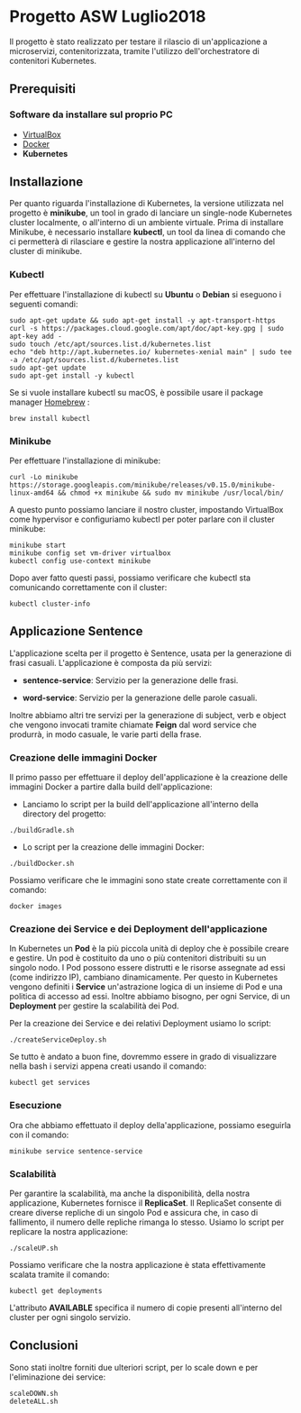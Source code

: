 # Progetto ASW Luglio2018

Il progetto è stato realizzato per testare il rilascio di un'applicazione a microservizi, contenitorizzata, tramite l'utilizzo dell'orchestratore di contenitori Kubernetes.

## Prerequisiti

### Software da installare sul proprio PC

* [VirtualBox](https://www.virtualbox.org/)
* [Docker](https://www.docker.com/)
* **Kubernetes**

## Installazione
Per quanto riguarda l'installazione di Kubernetes, la versione utilizzata nel progetto è **minikube**, un tool in grado di lanciare un single-node Kubernetes cluster localmente, o all'interno di un ambiente virtuale. Prima di installare Minikube, è necessario installare **kubectl**, un tool da linea di comando che ci permetterà di rilasciare e gestire la nostra applicazione all'interno del cluster di minikube. 

### Kubectl 
Per effettuare l'installazione di kubectl su **Ubuntu** o **Debian** si eseguono i seguenti comandi:
```
sudo apt-get update && sudo apt-get install -y apt-transport-https
curl -s https://packages.cloud.google.com/apt/doc/apt-key.gpg | sudo apt-key add -
sudo touch /etc/apt/sources.list.d/kubernetes.list 
echo "deb http://apt.kubernetes.io/ kubernetes-xenial main" | sudo tee -a /etc/apt/sources.list.d/kubernetes.list
sudo apt-get update
sudo apt-get install -y kubectl
```

Se si vuole installare kubectl su macOS, è possibile usare il package manager [Homebrew](https://brew.sh/index_it) :
```
brew install kubectl
```

### Minikube
Per effettuare l'installazione di minikube:
```
curl -Lo minikube https://storage.googleapis.com/minikube/releases/v0.15.0/minikube-linux-amd64 && chmod +x minikube && sudo mv minikube /usr/local/bin/
```

A questo punto possiamo lanciare il nostro cluster, impostando VirtualBox come hypervisor e configuriamo kubectl per poter parlare con il cluster minikube:
```
minikube start
minikube config set vm-driver virtualbox
kubectl config use-context minikube
```
Dopo aver fatto questi passi, possiamo verificare che kubectl sta comunicando correttamente con il cluster:
```
kubectl cluster-info
```

## Applicazione **Sentence**
L'applicazione scelta per il progetto è Sentence, usata per la generazione di frasi casuali. L'applicazione è composta da più servizi:

* **sentence-service**: Servizio per la generazione delle frasi.

* **word-service**: Servizio per la generazione delle parole casuali.

Inoltre abbiamo altri tre servizi per la generazione di subject, verb e object che vengono invocati tramite chiamate **Feign** dal word service che produrrà, in modo casuale, le varie parti della frase.


### Creazione delle immagini Docker
Il primo passo per effettuare il deploy dell'applicazione è la creazione delle immagini Docker a partire dalla build dell'applicazione:

* Lanciamo lo script per la build dell'applicazione all'interno della directory del progetto:
```
./buildGradle.sh
```

* Lo script per la creazione delle immagini Docker:
```
./buildDocker.sh
```

Possiamo verificare che le immagini sono state create correttamente con il comando:
```
docker images
```


### Creazione dei Service e dei Deployment dell'applicazione
In Kubernetes un **Pod** è la più piccola unità di deploy che è possibile creare e gestire. Un pod è costituito da uno o più contenitori distribuiti su un singolo nodo. I Pod possono essere distrutti e le risorse assegnate ad essi (come indirizzo IP), cambiano dinamicamente. Per questo in Kubernetes vengono definiti i **Service** un'astrazione logica di un insieme di Pod e una politica di accesso ad essi. Inoltre abbiamo bisogno, per ogni Service, di un **Deployment** per gestire la scalabilità dei Pod.

Per la creazione dei Service e dei relativi Deployment usiamo lo script:
```
./createServiceDeploy.sh
```
Se tutto è andato a buon fine, dovremmo essere in grado di visualizzare nella bash i servizi appena creati usando il comando:
```
kubectl get services
```

### Esecuzione 
Ora che abbiamo effettuato il deploy della'applicazione, possiamo eseguirla con il comando:
```
minikube service sentence-service
```

### Scalabilità
Per garantire la scalabilità, ma anche la disponibilità, della nostra applicazione, Kubernetes fornisce il **ReplicaSet**. Il ReplicaSet consente di creare diverse repliche di un singolo Pod e assicura che, in caso di fallimento, il numero delle repliche rimanga lo stesso. Usiamo lo script per replicare la nostra applicazione:
```
./scaleUP.sh
```
Possiamo verificare che la nostra applicazione è stata effettivamente scalata tramite il comando:
```
kubectl get deployments
```
L'attributo **AVAILABLE** specifica il numero di copie presenti all'interno del cluster per ogni singolo servizio.



## Conclusioni
Sono stati inoltre forniti due ulteriori script, per lo scale down e per l'eliminazione dei service:
```
scaleDOWN.sh
deleteALL.sh
```
